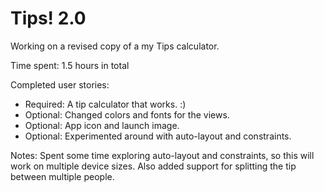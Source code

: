 # Tips! 2.0
Working on a revised copy of a my Tips calculator. 

Time spent: 1.5 hours in total

Completed user stories:

* Required: A tip calculator that works. :)
* Optional: Changed colors and fonts for the views.
* Optional: App icon and launch image.
* Optional: Experimented around with auto-layout and constraints.


Notes:
Spent some time exploring auto-layout and constraints, so this will work on multiple device sizes. Also added support for splitting the tip between multiple people.

